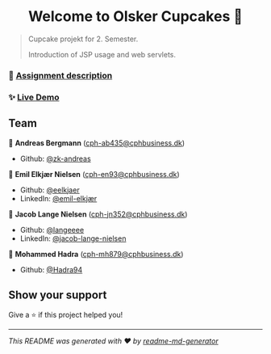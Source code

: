 <!--suppress HtmlDeprecatedAttribute -->
<h1 align="center">Welcome to Olsker Cupcakes 🧁</h1>
<p>
</p>

> Cupcake projekt for 2. Semester.
>
> Introduction of JSP usage and web servlets.

### 💾 [Assignment description](https://datsoftlyngby.github.io/dat2sem2020Spring/uge11/cupcake/cupcake.html)


### ✨ [Live Demo](https://lortebil.team/cupcake/)

## Team

👤 **Andreas Bergmann**
(cph-ab435@cphbusiness.dk)
* Github: [@zk-andreas](https://github.com/zk-andreas)

👤 **Emil Elkjær Nielsen**
(cph-en93@cphbusiness.dk)
* Github: [@eelkjaer](https://github.com/eelkjaer)
* LinkedIn: [@emil-elkjær](https://linkedin.com/in/emil-elkjær)

👤 **Jacob Lange Nielsen**
(cph-jn352@cphbusiness.dk)
* Github: [@langeeee](https://github.com/langeeee)
* LinkedIn: [@jacob-lange-nielsen](https://linkedin.com/in/jacob-lange-nielsen-28219b1a8)

👤 **Mohammed Hadra**
(cph-mh879@cphbusiness.dk)
* Github: [@Hadra94](https://github.com/Hadra94)

## Show your support

Give a ⭐️ if this project helped you!

***
_This README was generated with ❤️ by [readme-md-generator](https://github.com/kefranabg/readme-md-generator)_